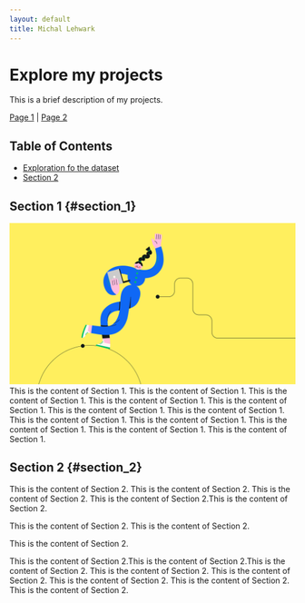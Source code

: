 ```yaml
---
layout: default
title: Michal Lehwark
---
```


# Explore my projects

This is a brief description of my projects.

[Page 1](page1.html) | [Page 2](page2.html)

## Table of Contents

- [Exploration fo the dataset](#section_1)
- [Section 2](#section_2)

## Section 1 {#section_1}
![Example Image](exe1_c.png)
This is the content of Section 1.
This is the content of Section 1.
This is the content of Section 1.
This is the content of Section 1.
This is the content of Section 1.
This is the content of Section 1.
This is the content of Section 1.
This is the content of Section 1.
This is the content of Section 1.
This is the content of Section 1.
This is the content of Section 1.
This is the content of Section 1.


## Section 2 {#section_2}
This is the content of Section 2.
This is the content of Section 2.
This is the content of Section 2.
This is the content of Section 2.This is the content of Section 2.

This is the content of Section 2.
This is the content of Section 2.

This is the content of Section 2.

This is the content of Section 2.This is the content of Section 2.This is the content of Section 2.
This is the content of Section 2.
This is the content of Section 2.
This is the content of Section 2.
This is the content of Section 2.
This is the content of Section 2.




